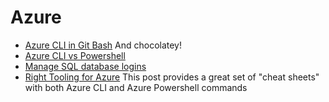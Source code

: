 # Azure

- [Azure CLI in Git Bash](https://stackoverflow.com/questions/42972086/azure-cli-in-git-bash) And chocolatey!
- [Azure CLI vs Powershell](https://stackoverflow.com/questions/45585000/azure-cli-vs-powershell)
- [Manage SQL database logins](https://docs.microsoft.com/en-us/azure/sql-database/sql-database-manage-logins)
- [Right Tooling for Azure](https://devblogs.microsoft.com/premier-developer/choosing-the-right-tooling-for-azure-and-side-by-side-azure-cli-and-powershell-commands/) This post provides a great set of "cheat sheets" with both Azure CLI and Azure Powershell commands